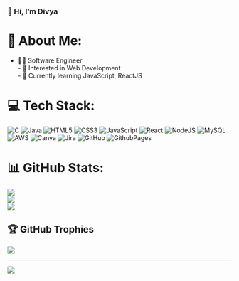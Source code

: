 ### 👋 Hi, I’m Divya
# 💫 About Me:
- 👩‍💻 Software Engineer <br>- 👀 Interested in Web Development<br>- 🌱 Currently learning JavaScript, ReactJS


# 💻 Tech Stack:
 ![C](https://img.shields.io/badge/c-%2300599C.svg?style=for-the-badge&logo=c&logoColor=white) ![Java](https://img.shields.io/badge/java-%23ED8B00.svg?style=for-the-badge&logo=openjdk&logoColor=white) ![HTML5](https://img.shields.io/badge/html5-%23E34F26.svg?style=for-the-badge&logo=html5&logoColor=white) ![CSS3](https://img.shields.io/badge/css3-%231572B6.svg?style=for-the-badge&logo=css3&logoColor=white) ![JavaScript](https://img.shields.io/badge/javascript-%23323330.svg?style=for-the-badge&logo=javascript&logoColor=%23F7DF1E) ![React](https://img.shields.io/badge/react-%2320232a.svg?style=for-the-badge&logo=react&logoColor=%2361DAFB) ![NodeJS](https://img.shields.io/badge/node.js-6DA55F?style=for-the-badge&logo=node.js&logoColor=white) ![MySQL](https://img.shields.io/badge/mysql-4479A1.svg?style=for-the-badge&logo=mysql&logoColor=white) ![AWS](https://img.shields.io/badge/AWS-%23FF9900.svg?style=for-the-badge&logo=amazon-aws&logoColor=white) ![Canva](https://img.shields.io/badge/Canva-%2300C4CC.svg?style=for-the-badge&logo=Canva&logoColor=white) ![Jira](https://img.shields.io/badge/jira-%230A0FFF.svg?style=for-the-badge&logo=jira&logoColor=white) ![GitHub](https://img.shields.io/badge/github-%23121011.svg?style=for-the-badge&logo=github&logoColor=white) ![GithubPages](https://img.shields.io/badge/github%20pages-121013?style=for-the-badge&logo=github&logoColor=white) 
<!-- ![Git](https://img.shields.io/badge/git-%23F05033.svg?style=for-the-badge&logo=git&logoColor=white) -->
# 📊 GitHub Stats:
![](https://github-readme-stats.vercel.app/api?username=DivyaK2097&theme=cobalt&hide_border=true&include_all_commits=false&count_private=false)<br/>
![](https://github-readme-streak-stats.herokuapp.com/?user=DivyaK2097&theme=cobalt&hide_border=true)<br/>
![](https://github-readme-stats.vercel.app/api/top-langs/?username=DivyaK2097&theme=cobalt&hide_border=true&include_all_commits=false&count_private=false&layout=compact)

## 🏆 GitHub Trophies
![](https://github-profile-trophy.vercel.app/?username=DivyaK2097&theme=radical&no-frame=false&no-bg=true&margin-w=4)

---
[![](https://visitcount.itsvg.in/api?id=DivyaK2097&icon=4&color=0)](https://visitcount.itsvg.in)

<!-- Proudly created with GPRM ( https://gprm.itsvg.in ) -->

<!---
![Divya's GitHub stats](https://github-readme-stats.vercel.app/api?username=DivyaK2097&show_icons=true&theme=radical)

- 💞️ I’m looking to collaborate on ...
- 📫 How to reach me ...
- 😄 Pronouns: ...
- ⚡ Fun fact: ...
--->

<!---
DivyaK2097/DivyaK2097 is a ✨ special ✨ repository because its `README.md` (this file) appears on your GitHub profile.
You can click the Preview link to take a look at your changes.
--->
